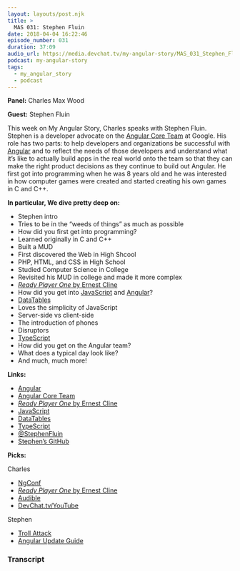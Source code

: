 ```yaml
---
layout: layouts/post.njk
title: >
  MAS 031: Stephen Fluin
date: 2018-04-04 16:22:46
episode_number: 031
duration: 37:09
audio_url: https://media.devchat.tv/my-angular-story/MAS_031_Stephen_Fluin.mp3
podcast: my-angular-story
tags:
  - my_angular_story
  - podcast
---
```


**Panel:** Charles Max Wood

**Guest:** Stephen Fluin

This week on My Angular Story, Charles speaks with Stephen Fluin. Stephen is a developer advocate on the [Angular Core Team](https://angular.io/about?group=Angular) at Google. His role has two parts: to help developers and organizations be successful with [Angular](https://angular.io/) and to reflect the needs of those developers and understand what it’s like to actually build apps in the real world onto the team so that they can make the right product decisions as they continue to build out Angular. He first got into programming when he was 8 years old and he was interested in how computer games were created and started creating his own games in C and C++.

**In particular, We dive pretty deep on:**

- Stephen intro
- Tries to be in the “weeds of things” as much as possible
- How did you first get into programming?
- Learned originally in C and C++
- Built a MUD
- First discovered the Web in High Shcool
- PHP, HTML, and CSS in High School
- Studied Computer Science in College
- Revisited his MUD in college and made it more complex
- [_Ready Player One_ by Ernest Cline](https://www.amazon.com/Ready-Player-One-Ernest-Cline/dp/0307887448)
- How did you get into [JavaScript](https://www.javascript.com/) and [Angular](https://angular.io/)?
- [DataTables](https://datatables.net/)
- Loves the simplicity of JavaScript
- Server-side vs client-side
- The introduction of phones
- Disruptors
- [TypeScript](https://www.typescriptlang.org/)
- How did you get on the Angular team?
- What does a typical day look like?
- And much, much more!

**Links:**

- [Angular](https://angular.io/)
- [Angular Core Team](https://angular.io/about?group=Angular)
- [_Ready Player One_ by Ernest Cline](https://www.amazon.com/Ready-Player-One-Ernest-Cline/dp/0307887448)
- [JavaScript](https://www.javascript.com/)
- [DataTables](https://datatables.net/)
- [TypeScript](https://www.typescriptlang.org/)
- [@StephenFluin](https://twitter.com/stephenfluin?ref_src=twsrc%255Egoogle%257Ctwcamp%255Eserp%257Ctwgr%255Eauthor)
- [Stephen’s GitHub](https://github.com/StephenFluin)

**Picks:**

Charles

- [NgConf](https://www.ng-conf.org/)
- [_Ready Player One_ by Ernest Cline](https://www.amazon.com/Ready-Player-One-Ernest-Cline/dp/0307887448)
- [Audible](https://www.audible.com/)
- [DevChat.tv/YouTube](https://www.youtube.com/c/devchattv)

Stephen

- [Troll Attack](https://trollattack.com/)
- [Angular Update Guide](https://github.com/StephenFluin/angular-update-guide)

### Transcript
